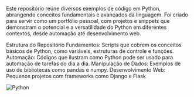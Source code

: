 Este repositório reúne diversos exemplos de código em Python, abrangendo conceitos fundamentais e avançados da linguagem. Foi criado para servir como um portfólio pessoal, com projetos e snippets que demonstram o potencial e a versatilidade do Python em diferentes contextos, desde automação até desenvolvimento web.

Estrutura do Repositório
Fundamentos: Scripts que cobrem os conceitos básicos de Python, como variáveis, estruturas de controle e funções.
Automação: Códigos que ilustram como Python pode ser usado para automação de tarefas do dia a dia.
Manipulação de Dados: Exemplos de uso de bibliotecas como pandas e numpy.
Desenvolvimento Web: Pequenos projetos com frameworks como Django e Flask

![Python](https://upload.wikimedia.org/wikipedia/commons/c/c3/Python-logo-notext.svg)
